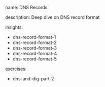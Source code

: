 name: DNS Records

description: Deep dive on DNS record format

insights:
  - dns-record-format-1
  - dns-record-format-2
  - dns-record-format-3
  - dns-record-format-4
  - dns-record-format-5


exercises:
  - dns-and-dig-part-2
